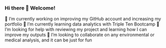 ### Hi there 👋 Welcome!

<!--
**Paty3672/Paty3672** is a ✨ _special_ ✨ repository because its `README.md` (this file) appears on your GitHub profile.

Here are some ideas to get you started:

- 🔭 I’m currently working on ...
- 🌱 I’m currently learning ...
- 👯 I’m looking to collaborate on ...
- 🤔 I’m looking for help with ...
- 💬 Ask me about ...
- 📫 How to reach me: ...
- 😄 Pronouns: ...
- ⚡ Fun fact: ...
-->
🔭 I’m currently working on improving my GitHub account and increasing my portfolio
🌱 I’m currently learning data analytics with Triple Ten Bootcamp
🤔 I’m looking for help with reviewing my project and learning how I can improve my outputs
👯 I’m looking to collaborate on any environmental or medical analysis, and it can be just for fun

